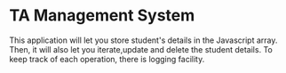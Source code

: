 # TA Management System
This application will let you store student's details in the Javascript array. Then, it will also let you iterate,update and delete the student details. To keep track of each operation, there is logging facility.
